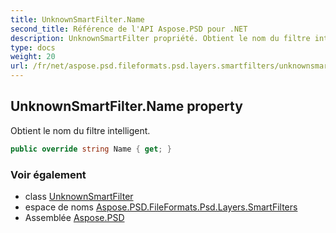 ```yaml
---
title: UnknownSmartFilter.Name
second_title: Référence de l'API Aspose.PSD pour .NET
description: UnknownSmartFilter propriété. Obtient le nom du filtre intelligent.
type: docs
weight: 20
url: /fr/net/aspose.psd.fileformats.psd.layers.smartfilters/unknownsmartfilter/name/
---
```

## UnknownSmartFilter.Name property

Obtient le nom du filtre intelligent.

```csharp
public override string Name { get; }
```

### Voir également

* class [UnknownSmartFilter](../)
* espace de noms [Aspose.PSD.FileFormats.Psd.Layers.SmartFilters](../../unknownsmartfilter/)
* Assemblée [Aspose.PSD](../../../)


